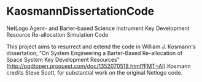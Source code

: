 # KaosmannDissertationCode
NetLogo Agent- and Barter-based Science Instrument Key Development Resource Re-allocation Simulation Code

This project aims to resurrect and extend the code in William J. Kosmann's dissertation, "On System Engineering a Barter-Based Re-allocation of Space System Key Development Resources" (http://pqdtopen.proquest.com/doc/1352070518.html?FMT=AI).Kosmann credits Steve Scott, for substantial work on the original Netlogo code.

